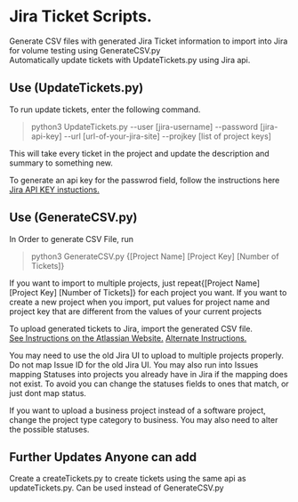 # Jira Ticket Scripts.
Generate CSV files with generated Jira Ticket information to import into Jira for volume testing using GenerateCSV.py <br />
Automatically update tickets with UpdateTickets.py using Jira api.


## Use (UpdateTickets.py)
To run update tickets, enter the following command.  
>python3 UpdateTickets.py --user [jira-username] --password [jira-api-key] --url [url-of-your-jira-site] --projkey [list of project keys]

This will take every ticket in the project and update the description and summary to something new.

To generate an api key for the passwrod field, follow the instructions here [Jira API KEY instuctions.](https://support.atlassian.com/atlassian-account/docs/manage-api-tokens-for-your-atlassian-account/)


## Use (GenerateCSV.py)
In Order to generate CSV File, run 
>python3 GenerateCSV.py {[Project Name] [Project Key] [Number of Tickets]}

If you want to import to multiple projects, just repeat{[Project Name] [Project Key] [Number of Tickets]} for each project you want.  If you want to create a new project when you import, put values for project name and project key that are different from the values of your current projects <br />

To upload generated tickets to Jira, import the generated CSV file.  
[See Instructions on the Atlassian Website.](https://support.atlassian.com/jira-cloud-administration/docs/import-data-from-a-csv-file/)
[Alternate Instructions.](https://support.atlassian.com/jira-software-cloud/docs/import-data-to-a-software-project-using-a-csv-file/) <br />

You may need to use the old Jira UI to upload to multiple projects properly.  Do not map Issue ID for the old Jira UI.   You may also run into Issues mapping Statuses into projects you already have in Jira if the mapping does not exist.  To avoid you can change the statuses fields to ones that match, or just dont map status.

If you want to upload a business project instead of a software project, change the project type category to business.  You may also need to alter the possible statuses.

## Further Updates Anyone can add
Create a createTickets.py to create tickets using the same api as updateTickets.py.  Can be used instead of GenerateCSV.py